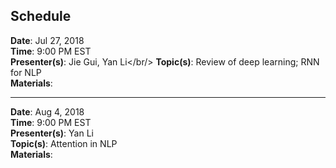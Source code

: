 Schedule
---

**Date**: Jul 27, 2018<br/>
**Time**: 9:00 PM EST<br/>
**Presenter(s)**: Jie Gui, Yan Li</br/>
**Topic(s)**: Review of deep learning; RNN for NLP<br/>
**Materials**:<br/>

---


**Date**: Aug 4, 2018<br/>
**Time**: 9:00 PM EST<br/>
**Presenter(s)**: Yan Li<br/>
**Topic(s)**: Attention in NLP<br/>
**Materials**:<br/>

